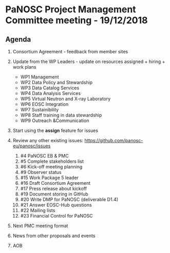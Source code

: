 PaNOSC Project Management Committee meeting - 19/12/2018
========================================================

Agenda
------

1. Consortium Agreement - feedback from member sites

2. Update from the WP Leaders - update on resources assigned + hiring + work plans
	*    WP1 Management
	*    WP2 Data Policy and Stewardship
	*    WP3 Data Catalog Services
	*    WP4 Data Analysis Services
	*    WP5 Virtual Neutron and X-ray Laboratory
	*    WP6 EOSC Integration
	*    WP7 Sustainibility
	*    WP8 Staff training in data stewardship
	*    WP9 Outreach &Communication

3. Start using the **assign** feature for issues

4. Review any other existing issues: https://github.com/panosc-eu/panosc/issues
	1.   #4 PaNOSC EB & PMC
	2.   #5 Complete stakeholders list
	3.   #6 Kick-off meeting planning
	4.   #9 Observer status
	5.  #15 Work Package 5 leader
	6.  #16 Draft Consortium Agreement
	7.  #17 Press release about kickoff
	8.  #19 Document storing in GitHub
	9.  #20 Write DMP for PaNOSC (deliverable D1.4)
	10. #21 Answer EOSC-Hub questions
	11. #22 Mailing lists
	12. #23 Financial Control for PaNOSC
	
5. Next PMC meeting format

7. News from other proposals and events

8. AOB
